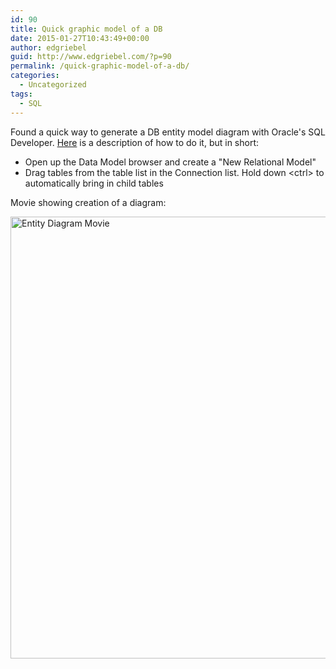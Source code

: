 ```yaml
---
id: 90
title: Quick graphic model of a DB
date: 2015-01-27T10:43:49+00:00
author: edgriebel
guid: http://www.edgriebel.com/?p=90
permalink: /quick-graphic-model-of-a-db/
categories:
  - Uncategorized
tags:
  - SQL
---
```

Found a quick way to generate a DB entity model diagram with Oracle's SQL Developer. <a title="Here" href="http://www.thatjeffsmith.com/archive/2011/11/how-to-generate-an-erd-for-selected-tables-in-sql-developer/" target="_blank">Here</a> is a description of how to do it, but in short:
<ul>
	<li>Open up the Data Model browser and create a "New Relational Model"</li>
	<li>Drag tables from the table list in the Connection list. Hold down &lt;ctrl&gt; to automatically bring in child tables</li>
</ul>
<!--more-->Movie showing creation of a diagram:

<a href="http://www.edgriebel.com/wp-content/uploads/2015/01/ctrl_drag_model.gif"><img class="aligncenter wp-image-92 size-full" src="http://www.edgriebel.com/wp-content/uploads/2015/01/ctrl_drag_model.gif" alt="Entity Diagram Movie" width="835" height="707" /></a>